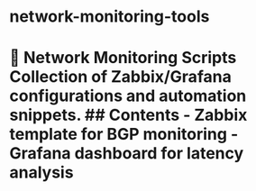 # network-monitoring-tools
# 📡 Network Monitoring Scripts   Collection of Zabbix/Grafana configurations and automation snippets.    ## Contents   - Zabbix template for BGP monitoring   - Grafana dashboard for latency analysis  
